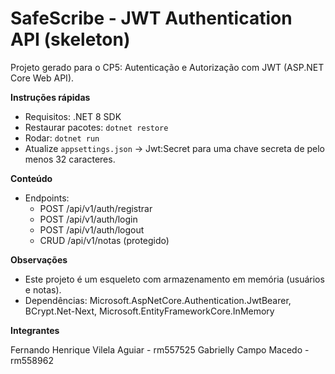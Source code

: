 # SafeScribe - JWT Authentication API (skeleton)

Projeto gerado para o CP5: Autenticação e Autorização com JWT (ASP.NET Core Web API).

**Instruções rápidas**
- Requisitos: .NET 8 SDK
- Restaurar pacotes: `dotnet restore`
- Rodar: `dotnet run`
- Atualize `appsettings.json` -> Jwt:Secret para uma chave secreta de pelo menos 32 caracteres.

**Conteúdo**
- Endpoints:
  - POST /api/v1/auth/registrar
  - POST /api/v1/auth/login
  - POST /api/v1/auth/logout
  - CRUD /api/v1/notas (protegido)

**Observações**
- Este projeto é um esqueleto com armazenamento em memória (usuários e notas).
- Dependências: Microsoft.AspNetCore.Authentication.JwtBearer, BCrypt.Net-Next, Microsoft.EntityFrameworkCore.InMemory


**Integrantes**

Fernando Henrique Vilela Aguiar - rm557525
Gabrielly Campo Macedo - rm558962


